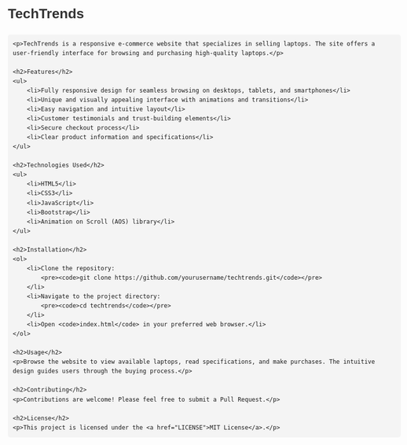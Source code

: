 <!DOCTYPE html>
<html lang="en">
<head>
    <meta charset="UTF-8">
    <meta name="viewport" content="width=device-width, initial-scale=1.0">
    <title>TechTrends README</title>
    <style>
        body {
            font-family: Arial, sans-serif;
            line-height: 1.6;
            max-width: 800px;
            margin: 0 auto;
            padding: 20px;
        }
        h1, h2 {
            color: #333;
        }
        code {
            background-color: #f4f4f4;
            padding: 2px 5px;
            border-radius: 3px;
        }
        pre {
            background-color: #f4f4f4;
            padding: 10px;
            border-radius: 5px;
            overflow-x: auto;
        }
    </style>
</head>
<body>
    <h1>TechTrends</h1>

    <p>TechTrends is a responsive e-commerce website that specializes in selling laptops. The site offers a user-friendly interface for browsing and purchasing high-quality laptops.</p>

    <h2>Features</h2>
    <ul>
        <li>Fully responsive design for seamless browsing on desktops, tablets, and smartphones</li>
        <li>Unique and visually appealing interface with animations and transitions</li>
        <li>Easy navigation and intuitive layout</li>
        <li>Customer testimonials and trust-building elements</li>
        <li>Secure checkout process</li>
        <li>Clear product information and specifications</li>
    </ul>

    <h2>Technologies Used</h2>
    <ul>
        <li>HTML5</li>
        <li>CSS3</li>
        <li>JavaScript</li>
        <li>Bootstrap</li>
        <li>Animation on Scroll (AOS) library</li>
    </ul>

    <h2>Installation</h2>
    <ol>
        <li>Clone the repository:
            <pre><code>git clone https://github.com/yourusername/techtrends.git</code></pre>
        </li>
        <li>Navigate to the project directory:
            <pre><code>cd techtrends</code></pre>
        </li>
        <li>Open <code>index.html</code> in your preferred web browser.</li>
    </ol>

    <h2>Usage</h2>
    <p>Browse the website to view available laptops, read specifications, and make purchases. The intuitive design guides users through the buying process.</p>

    <h2>Contributing</h2>
    <p>Contributions are welcome! Please feel free to submit a Pull Request.</p>

    <h2>License</h2>
    <p>This project is licensed under the <a href="LICENSE">MIT License</a>.</p>
</body>
</html>

